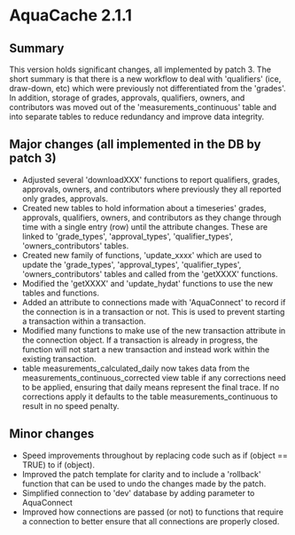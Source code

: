 # AquaCache 2.1.1

## Summary

This version holds significant changes, all implemented by patch 3. The short summary is that there is a new workflow to deal with 'qualifiers' (ice, draw-down, etc) which were previously not differentiated from the 'grades'. In addition, storage of grades, approvals, qualifiers, owners, and contributors was moved out of the 'measurements_continuous' table and into separate tables to reduce redundancy and improve data integrity.

## Major changes (all implemented in the DB by patch 3)

-   Adjusted several 'downloadXXX' functions to report qualifiers, grades, approvals, owners, and contributors where previously they all reported only grades, approvals.
-   Created new tables to hold information about a timeseries' grades, approvals, qualifiers, owners, and contributors as they change through time with a single entry (row) until the attribute changes. These are linked to 'grade_types', 'approval_types', 'qualifier_types', 'owners_contributors' tables.
-   Created new family of functions, 'update_xxxx' which are used to update the 'grade_types', 'approval_types', 'qualifier_types', 'owners_contributors' tables and called from the 'getXXXX' functions.
-   Modified the 'getXXXX' and 'update_hydat' functions to use the new tables and functions.
-   Added an attribute to connections made with 'AquaConnect' to record if the connection is in a transaction or not. This is used to prevent starting a transaction within a transaction.
-   Modified many functions to make use of the new transaction attribute in the connection object. If a transaction is already in progress, the function will not start a new transaction and instead work within the existing transaction.
-   table measurements_calculated_daily now takes data from the measurements_continuous_corrected view table if any corrections need to be applied, ensuring that daily means represent the final trace. If no corrections apply it defaults to the table measurements_continuous to result in no speed penalty.

## Minor changes

-   Speed improvements throughout by replacing code such as if (object == TRUE) to if (object).
-   Improved the patch template for clarity and to include a 'rollback' function that can be used to undo the changes made by the patch.
-   Simplified connection to 'dev' database by adding parameter to AquaConnect
-   Improved how connections are passed (or not) to functions that require a connection to better ensure that all connections are properly closed.
